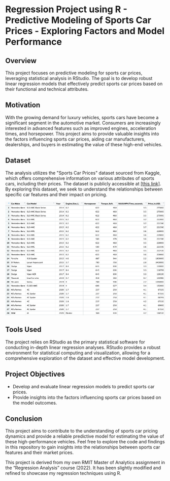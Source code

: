 # Regression Project using R - Predictive Modeling of Sports Car Prices - Exploring Factors and Model Performance

## Overview
This project focuses on predictive modeling for sports car prices, leveraging statistical analysis in RStudio. The goal is to develop robust linear regression models that effectively predict sports car prices based on their functional and technical attributes.

## Motivation
With the growing demand for luxury vehicles, sports cars have become a significant segment in the automotive market. Consumers are increasingly interested in advanced features such as improved engines, acceleration times, and horsepower. This project aims to provide valuable insights into the factors influencing sports car prices, aiding car manufacturers, dealerships, and buyers in estimating the value of these high-end vehicles.

## Dataset
The analysis utilizes the "Sports Car Prices" dataset sourced from Kaggle, which offers comprehensive information on various attributes of sports cars, including their prices. The dataset is publicly accessible at [[this link]](https://www.kaggle.com/datasets/rkiattisak/sports-car-prices-dataset). By exploring this dataset, we seek to understand the relationships between specific car features and their impact on pricing.

![Screenshot of Sports Car Prices Dataset](/img/sports_car.png)

## Tools Used
The project relies on RStudio as the primary statistical software for conducting in-depth linear regression analyses. RStudio provides a robust environment for statistical computing and visualization, allowing for a comprehensive exploration of the dataset and effective model development.

## Project Objectives
- Develop and evaluate linear regression models to predict sports car prices.
- Provide insights into the factors influencing sports car prices based on the model outcomes.

## Conclusion
This project aims to contribute to the understanding of sports car pricing dynamics and provide a reliable predictive model for estimating the value of these high-performance vehicles. Feel free to explore the code and findings in this repository to gain insights into the relationships between sports car features and their market prices.

This project is derived from my own RMIT Master of Analytics assignment in the “Regression Analysis” course (2022). It has been slightly modified and refined to showcase my regression techniques using R.
